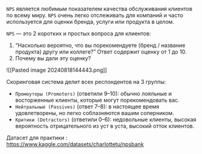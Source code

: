 `NPS` является любимым показателем качества обслуживания клиентов по всему миру. `NPS` очень легко отслеживать для компаний и часто используется для оценки бренда, услуги или продукта в целом.

`NPS` — это 2 коротких и простых вопроса для клиентов:

1. “Насколько вероятно, что вы порекомендуете (бренд / название продукта) другу или коллеге?” Ответ содержит оценку от 1 до 10.
2. Почему вы дали эту оценку?

![[Pasted image 20240818144443.png]]

Скоринговая система делит всех респондентов на 3 группы:

- `Промоутеры (Promoters)` (ответили 9–10): обычно лояльные и восторженные клиенты, которые могут порекомендовать вас.
- `Нейтральные (Passives)` (ответ 7–8): в настоящее время удовлетворены, но легко соблазняются вашим соперником.
- `Критики (Detractors)` (ответили 0–6): недовольные клиенты, высокая вероятность отрицательного из уст в уста, высокий отток клиентов.



Датасет для практики : 
https://www.kaggle.com/datasets/charlottetu/npsbank
